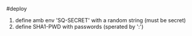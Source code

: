 #deploy

1. define amb env 'SQ-SECRET' with a random string (must be secret)  
2. define SHA1-PWD with passwords (sperated by ':')